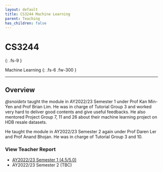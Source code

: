 ```yaml
---
layout: default
title: CS3244 Machine Learning
parent: Teaching
has_children: false
---
```


# CS3244
{: .fs-9 }

Machine Learning
{: .fs-6 .fw-300 }

---

## Overview

*@snoidetx* taught the module in AY2022/23 Semester 1 under Prof Kan Min-Yen and Prof Brian Lim. He was in charge of Tutorial Group 3 and worked very hard to deliver good contents and give useful feedbacks. He also mentored Project Group 7, 11 and 26 about their machine learning project on HDB resale datasets.

He taught the module in AY2022/23 Semester 2 again under Prof Daren Ler and Prof Anand Bhojan. He was in charge of Tutorial Group 3 and 10.

### View Teacher Report
* [AY2022/23 Semester 1 (4.5/5.0)](../pdf/cs3244-teacher-report-ay202223sem1.pdf)
* AY2022/23 Semester 2 (TBC)